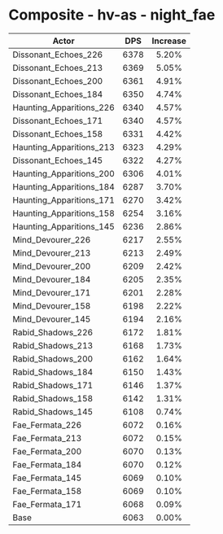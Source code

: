 # Composite - hv-as - night_fae
| Actor | DPS | Increase |
|---|:---:|:---:|
|Dissonant_Echoes_226|6378|5.20%|
|Dissonant_Echoes_213|6369|5.05%|
|Dissonant_Echoes_200|6361|4.91%|
|Dissonant_Echoes_184|6350|4.74%|
|Haunting_Apparitions_226|6340|4.57%|
|Dissonant_Echoes_171|6340|4.57%|
|Dissonant_Echoes_158|6331|4.42%|
|Haunting_Apparitions_213|6323|4.29%|
|Dissonant_Echoes_145|6322|4.27%|
|Haunting_Apparitions_200|6306|4.01%|
|Haunting_Apparitions_184|6287|3.70%|
|Haunting_Apparitions_171|6270|3.42%|
|Haunting_Apparitions_158|6254|3.16%|
|Haunting_Apparitions_145|6236|2.86%|
|Mind_Devourer_226|6217|2.55%|
|Mind_Devourer_213|6213|2.49%|
|Mind_Devourer_200|6209|2.42%|
|Mind_Devourer_184|6205|2.35%|
|Mind_Devourer_171|6201|2.28%|
|Mind_Devourer_158|6198|2.22%|
|Mind_Devourer_145|6194|2.16%|
|Rabid_Shadows_226|6172|1.81%|
|Rabid_Shadows_213|6168|1.73%|
|Rabid_Shadows_200|6162|1.64%|
|Rabid_Shadows_184|6150|1.43%|
|Rabid_Shadows_171|6146|1.37%|
|Rabid_Shadows_158|6142|1.31%|
|Rabid_Shadows_145|6108|0.74%|
|Fae_Fermata_226|6072|0.16%|
|Fae_Fermata_213|6072|0.15%|
|Fae_Fermata_200|6070|0.13%|
|Fae_Fermata_184|6070|0.12%|
|Fae_Fermata_145|6069|0.10%|
|Fae_Fermata_158|6069|0.10%|
|Fae_Fermata_171|6068|0.09%|
|Base|6063|0.00%|
